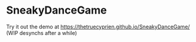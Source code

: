 # SneakyDanceGame

Try it out the demo at https://thetruecyprien.github.io/SneakyDanceGame/ (WIP desynchs after a while)
